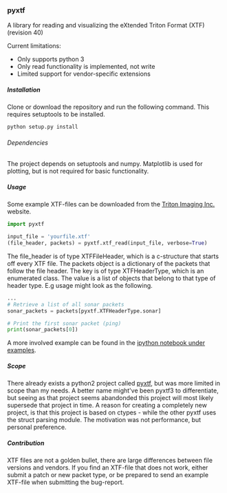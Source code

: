 ### pyxtf
A library for reading and visualizing the eXtended Triton Format (XTF) (revision 40)

Current limitations:
 - Only supports python 3
 - Only read functionality is implemented, not write
 - Limited support for vendor-specific extensions

##### Installation
Clone or download the repository and run the following command. This requires setuptools to be installed.

```bash
python setup.py install
```

###### Dependencies
The project depends on setuptools and numpy. Matplotlib is used for plotting, but is not required for basic functionality.

##### Usage
Some example XTF-files can be downloaded from the [Triton Imaging Inc.](http://www.tritonimaginginc.com/site/content/public/downloads/DemoFiles/DemoFiles.zip) website.

```python
import pyxtf

input_file = 'yourfile.xtf'
(file_header, packets) = pyxtf.xtf_read(input_file, verbose=True)
```

The file_header is of type XTFFileHeader, which is a c-structure that starts off every XTF file. The packets object is a dictionary of the packets that follow the file header. The key is of type XTFHeaderType, which is an enumerated class. The value is a list of objects that belong to that type of header type. E.g usage might look as the following.

```python
...
# Retrieve a list of all sonar packets
sonar_packets = packets[pyxtf.XTFHeaderType.sonar]

# Print the first sonar packet (ping)
print(sonar_packets[0])
```

A more involved example can be found in the [ipython notebook under examples](examples/sonar_example.ipynb).

##### Scope
There already exists a python2 project called [pyxtf](https://github.com/shamrin/pyxtf), but was more limited in scope than my needs. A better name might've been pyxtf3 to differentiate, but seeing as that project seems abandonded this project will most likely supersede that project in time. A reason for creating a completely new project, is that this project is based on ctypes - while the other pyxtf uses the struct parsing module. The motivation was not performance, but personal preference.


##### Contribution
XTF files are not a golden bullet, there are large differences between file versions and vendors. If you find an XTF-file that does not work, either submit a patch or new packet type, or be prepared to send an example XTF-file when submitting the bug-report.


